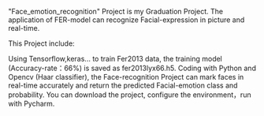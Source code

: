 "Face_emotion_recognition" Project is my Graduation Project. The application of FER-model can recognize Facial-expression in picture and real-time.

This Project include:

Using Tensorflow,keras... to train Fer2013 data, the training model (Accuracy-rate：66%) is saved as fer2013lyx66.h5.
Coding with Python and Opencv (Haar classifier), the Face-recognition Project can mark faces in real-time accurately and return the predicted Facial-emotion class and probability.
You can download the project, configure the environment，run with Pycharm.
